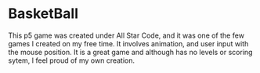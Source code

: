 # BasketBall
This p5 game was created under All Star Code, and it was one of the few games I created on my free time. It involves animation, and user input with the mouse position. It is a great game and although has no levels or scoring sytem, I feel proud of my own creation.
